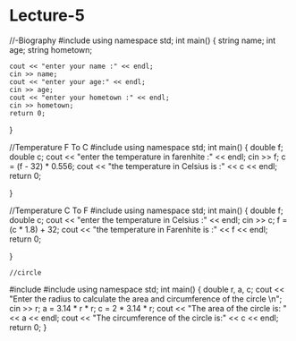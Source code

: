 # Lecture-5
//-Biography
#include <iostream> 
using namespace std;
int main()
{
	string name;
	int age;
	string hometown;

	cout << "enter your name :" << endl;
	cin >> name;
	cout << "enter your age:" << endl;
	cin >> age;
	cout << "enter your hometown :" << endl;
	cin >> hometown;
	return 0;

}
  

	
//Temperature F To C
#include <iostream>
using namespace std;
int main()
{
	double f;
	double c;
	cout << "enter the temperature in farenhite :" << endl;
	cin >> f;
	c = (f - 32) * 0.556;
	cout << "the temperature in Celsius is :" << c << endl;
	return 0;


}




//Temperature C To F
#include <iostream>
using namespace std;
int main()
{
	double f;
	double c;
	cout << "enter the temperature in Celsius :" << endl;
	cin >> c;
	f = (c * 1.8) + 32;
	cout << "the temperature in Farenhite is :" << f << endl;
	return 0;


}

	
	
	//circle
#include <iostream>
#include <string>
using namespace std;
int main()
{
	double r, a, c;
	cout << "Enter the radius to calculate the area and circumference of the circle \n";
	cin >> r;
	a = 3.14 * r * r;
	c = 2 * 3.14 * r;
	cout << "The area of the circle is: " << a << endl;
	cout << "The circumference of the circle is:" << c << endl;
	return 0;
}
